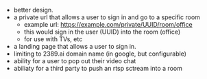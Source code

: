 - better design.
- a private url that allows a user to sign in and go to a specific room
    - example url: https://example.com/private/UUID/room/office
    - this would sign in the user (UUID) into the room (office)
    - for use with TVs, etc
- a landing page that allows a user to sign in.
- limiting to 2389.ai domain name (in google, but configurable)
- ability for a user to pop out their video chat
- abiliaty for a third party to push an rtsp sctream into a room